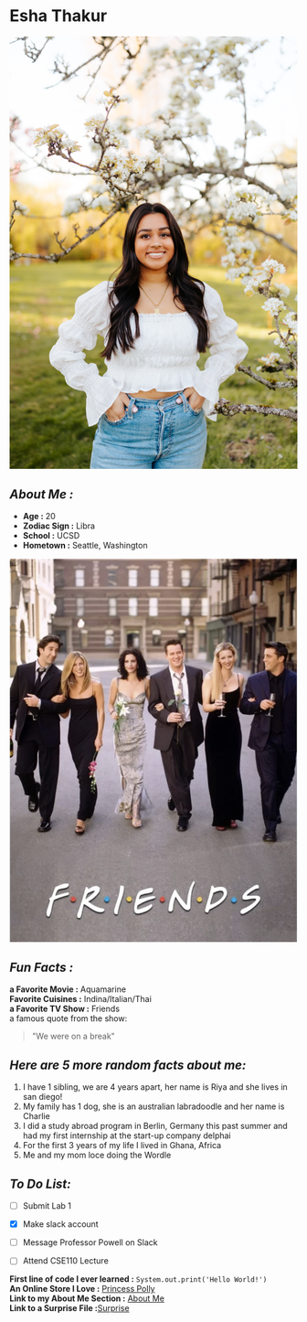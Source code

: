 # Esha Thakur 
![me](esha.jpg)
## *About Me :* 
- **Age :** 20  
- **Zodiac Sign :** Libra  
- **School :** UCSD  
- **Hometown :** Seattle, Washington

![friends](friends.png)
## *Fun Facts :* 
**a Favorite Movie :** Aquamarine  
**Favorite Cuisines :** Indina/Italian/Thai  
**a Favorite TV Show :** Friends  
a famous quote from the show: 
>"We were on a break"

## *Here are 5 more random facts about me:* 
1. I have 1 sibling, we are 4 years apart, her name is Riya and she lives in san diego!
2. My family has 1 dog, she is an australian labradoodle and her name is Charlie
3. I did a study abroad program in Berlin, Germany this past summer and had my first internship at the start-up company delphai
4. For the first 3 years of my life I lived in Ghana, Africa
5. Me and my mom loce doing the Wordle

## *To Do List:* 
- [ ] Submit Lab 1
- [x] Make slack account
- [ ] Message Professor Powell on Slack
- [ ] Attend CSE110 Lecture


**First line of code I ever learned :** ``System.out.print('Hello World!')``  
**An Online Store I Love :** [Princess Polly](https://us.princesspolly.com)  
**Link to my About Me Section :** [About Me](#About-Me)  
**Link to a Surprise File :**[Surprise](./Other.md)


